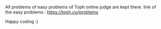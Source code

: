 All problems of easy problems of Toph online judge are kept there.
link of the easy problems : https://toph.co/problems 

Happy coding :) 
